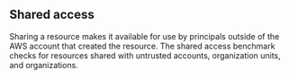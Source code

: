 ## Shared access

Sharing a resource makes it available for use by principals outside of the AWS account that created the resource. The shared access benchmark checks for resources shared with untrusted accounts, organization units, and organizations.
